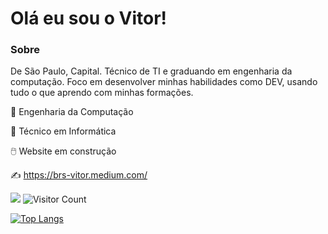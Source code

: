 # Olá eu sou o Vitor!



### Sobre

De São Paulo, Capital. Técnico de TI e graduando em engenharia da computação. Foco em desenvolver minhas habilidades como DEV, usando tudo o que aprendo com minhas formações. 

:medal_sports: Engenharia da Computação

:medal_sports: Técnico em Informática

:computer_mouse: Website em construção

:writing_hand: https://brs-vitor.medium.com/


![](https://komarev.com/ghpvc/?username=silvabrvitor) ![Visitor Count](https://profile-counter.glitch.me/silvabrvitor/count.svg)

[![Top Langs](https://github-readme-stats.vercel.app/api/top-langs/?username=silvabrvitor&layout=compact)](https://github.com/silvabrvitor/github-readme-stats)
